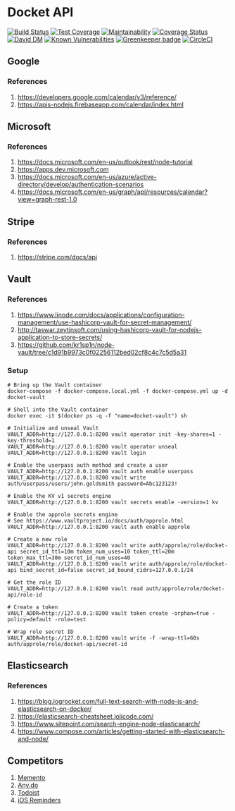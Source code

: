 # Docket API

[![Build Status](https://travis-ci.org/docket-fyi/docket-api.svg?branch=develop)](https://travis-ci.org/docket-fyi/docket-api)
[![Test Coverage](https://api.codeclimate.com/v1/badges/be2ba1df06beee8af83c/test_coverage)](https://codeclimate.com/github/docket-fyi/docket-api/test_coverage)
[![Maintainability](https://api.codeclimate.com/v1/badges/be2ba1df06beee8af83c/maintainability)](https://codeclimate.com/github/docket-fyi/docket-api/maintainability)
[![Coverage Status](https://coveralls.io/repos/github/docket-fyi/docket-api/badge.svg?branch=develop)](https://coveralls.io/github/docket-fyi/docket-api?branch=develop)
[![David DM](https://david-dm.org/docket-fyi/docket-api.svg)](https://david-dm.org)
[![Known Vulnerabilities](https://snyk.io/test/github/docket-fyi/docket-api/badge.svg)](https://snyk.io/test/github/docket-fyi/docket-api)
[![Greenkeeper badge](https://badges.greenkeeper.io/docket-fyi/docket-api.svg)](https://greenkeeper.io/)
[![CircleCI](https://circleci.com/gh/docket-fyi/docket-api/tree/develop.svg?style=svg)](https://circleci.com/gh/docket-fyi/docket-api/tree/develop)

## Google

### References

1. https://developers.google.com/calendar/v3/reference/
1. https://apis-nodejs.firebaseapp.com/calendar/index.html

## Microsoft

### References

1. https://docs.microsoft.com/en-us/outlook/rest/node-tutorial
1. https://apps.dev.microsoft.com
1. https://docs.microsoft.com/en-us/azure/active-directory/develop/authentication-scenarios
1. https://docs.microsoft.com/en-us/graph/api/resources/calendar?view=graph-rest-1.0

## Stripe

### References

1. https://stripe.com/docs/api

## Vault

### References

1. https://www.linode.com/docs/applications/configuration-management/use-hashicorp-vault-for-secret-management/
1. http://taswar.zeytinsoft.com/using-hashicorp-vault-for-nodejs-application-to-store-secrets/
1. https://github.com/kr1sp1n/node-vault/tree/c1d91b9973c0f02256112bed02cf8c4c7c5d5a31

### Setup

```
# Bring up the Vault container
docker-compose -f docker-compose.local.yml -f docker-compose.yml up -d docket-vault

# Shell into the Vault container
docker exec -it $(docker ps -q -f "name=docket-vault") sh

# Initialize and unseal Vault
VAULT_ADDR=http://127.0.0.1:8200 vault operator init -key-shares=1 -key-threshold=1
VAULT_ADDR=http://127.0.0.1:8200 vault operator unseal
VAULT_ADDR=http://127.0.0.1:8200 vault login

# Enable the userpass auth method and create a user
VAULT_ADDR=http://127.0.0.1:8200 vault auth enable userpass
VAULT_ADDR=http://127.0.0.1:8200 vault write auth/userpass/users/john.goldsmith password=Abc123123!

# Enable the KV v1 secrets engine
VAULT_ADDR=http://127.0.0.1:8200 vault secrets enable -version=1 kv

# Enable the approle secrets engine
# See https://www.vaultproject.io/docs/auth/approle.html
VAULT_ADDR=http://127.0.0.1:8200 vault auth enable approle

# Create a new role
VAULT_ADDR=http://127.0.0.1:8200 vault write auth/approle/role/docket-api secret_id_ttl=10m token_num_uses=10 token_ttl=20m token_max_ttl=30m secret_id_num_uses=40
VAULT_ADDR=http://127.0.0.1:8200 vault write auth/approle/role/docket-api bind_secret_id=false secret_id_bound_cidrs=127.0.0.1/24

# Get the role ID
VAULT_ADDR=http://127.0.0.1:8200 vault read auth/approle/role/docket-api/role-id

# Create a token
VAULT_ADDR=http://127.0.0.1:8200 vault token create -orphan=true -policy=default -role=test

# Wrap role secret ID
VAULT_ADDR=http://127.0.0.1:8200 vault write -f -wrap-ttl=60s auth/approle/role/docket-api/secret-id
```

## Elasticsearch

### References

1. https://blog.logrocket.com/full-text-search-with-node-js-and-elasticsearch-on-docker/
1. https://elasticsearch-cheatsheet.jolicode.com/
1. https://www.sitepoint.com/search-engine-node-elasticsearch/
1. https://www.compose.com/articles/getting-started-with-elasticsearch-and-node/

## Competitors

1. [Memento](https://www.getmemento.ca/)
1. [Any.do](https://www.any.do/reminders/)
1. [Todoist](https://todoist.com)
1. [iOS Reminders]()
